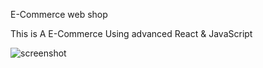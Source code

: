 E-Commerce web shop

This is A E-Commerce Using advanced React & JavaScript 

![screenshot](https://github.com/islamhassan1/rock-paper-scissor/blob/master/screen.png)
